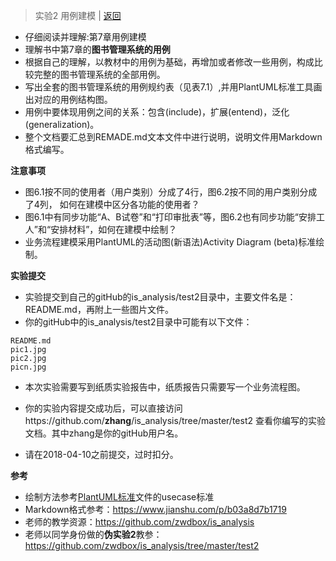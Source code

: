 ﻿<!-- markdownlint-disable MD033-->
<!-- 禁止MD033类型的警告 https://www.npmjs.com/package/markdownlint -->

> 实验2 用例建模 | [返回](./README.md)

- 仔细阅读并理解:第7章用例建模
- 理解书中第7章的<b>图书管理系统的用例</b>
- 根据自己的理解，以教材中的用例为基础，再增加或者修改一些用例，构成比较完整的图书管理系统的全部用例。
- 写出全套的图书管理系统的用例规约表（见表7.1）,并用PlantUML标准工具画出对应的用例结构图。
- 用例中要体现用例之间的关系：包含(include)，扩展(entend)，泛化(generalization)。
- 整个文档要汇总到REMADE.md文本文件中进行说明，说明文件用Markdown格式编写。

<b>注意事项</b>

- 图6.1按不同的使用者（用户类别）分成了4行，图6.2按不同的用户类别分成了4列，
  如何在建模中区分各功能的使用者？
- 图6.1中有同步功能“A、B试卷”和“打印审批表”等，图6.2也有同步功能“安排工人”和“安排材料”，如何在建模中绘制？
- 业务流程建模采用PlantUML的活动图(新语法)Activity Diagram (beta)标准绘制。

<b>实验提交</b>

- 实验提交到自己的gitHub的is_analysis/test2目录中，主要文件名是：README.md，再附上一些图片文件。
- 你的gitHub中的is_analysis/test2目录中可能有以下文件：

``` filelist
README.md
pic1.jpg
pic2.jpg
picn.jpg
```
- 本次实验需要写到纸质实验报告中，纸质报告只需要写一个业务流程图。

- 你的实验内容提交成功后，可以直接访问https://github.com/<b>zhang</b>/is_analysis/tree/master/test2
查看你编写的实验文档。其中zhang是你的gitHub用户名。

- 请在2018-04-10之前提交，过时扣分。

<b>参考</b>

- 绘制方法参考[PlantUML标准](http://plantuml.com/use-case-diagram)文件的usecase标准
- Markdown格式参考：https://www.jianshu.com/p/b03a8d7b1719
- 老师的教学资源：https://github.com/zwdbox/is_analysis
- 老师以同学身份做的<b>伪实验2</b>教参：https://github.com/zwdbox/is_analysis/tree/master/test2
